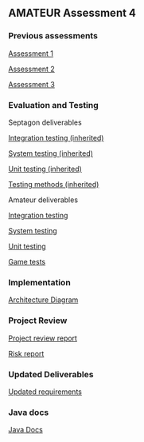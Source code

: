 ## AMATEUR Assessment 4

### Previous assessments
[Assessment 1](https://group7sepr.wixsite.com/mysite/assessment-1)

[Assessment 2](https://group7sepr.wixsite.com/mysite/assessment-2)

[Assessment 3](https://group7sepr.wixsite.com/mysite-1/assessment3)

### Evaluation and Testing
Septagon deliverables

[Integration testing (inherited)](https://c01085a2-7210-4426-99e3-86fb42d735a0.filesusr.com/ugd/b05237_0d683227ba1041dbb82b3b78e23038ad.pdf)

[System testing (inherited)](https://c01085a2-7210-4426-99e3-86fb42d735a0.filesusr.com/ugd/b05237_6fe11a80b83f45498771b34a213399c1.pdf)

[Unit testing (inherited)](https://c01085a2-7210-4426-99e3-86fb42d735a0.filesusr.com/ugd/b05237_e001bfb888f8454f85104a3fd3c22363.pdf)

[Testing methods (inherited)](https://c01085a2-7210-4426-99e3-86fb42d735a0.filesusr.com/ugd/b05237_4354b7d9a9a94aff9a70dcc797becab9.pdf)

Amateur deliverables

[Integration testing](https://c01085a2-7210-4426-99e3-86fb42d735a0.filesusr.com/ugd/b05237_621af1c2597f44cba9133401413c7255.pdf)

[System testing](https://c01085a2-7210-4426-99e3-86fb42d735a0.filesusr.com/ugd/b05237_ecbb27d6e55545fabdeabe51ea90e22b.pdf)

[Unit testing](https://c01085a2-7210-4426-99e3-86fb42d735a0.filesusr.com/ugd/b05237_f3db1900089e427ba3fb38f9688b92f5.pdf)

[Game tests](https://github.com/mchung1804/amateur.sepr.4/blob/master/tests.zip?raw=true)

### Implementation
[Architecture Diagram](https://raw.githubusercontent.com/mchung1804/amateur.sepr.4/master/ArchDiagramAss4.png)

### Project Review
[Project review report](https://c01085a2-7210-4426-99e3-86fb42d735a0.filesusr.com/ugd/b05237_204507128c1f48deb17c5dc6ff6351e7.pdf)

[Risk report](https://c01085a2-7210-4426-99e3-86fb42d735a0.filesusr.com/ugd/b05237_f3f2e8855ad445b8b170acdf57d7f684.pdf)

### Updated Deliverables
[Updated requirements](https://c01085a2-7210-4426-99e3-86fb42d735a0.filesusr.com/ugd/b05237_ba5d3c411e964971b0cc712885f193e2.pdf)

### Java docs
[Java Docs](https://github.com/mchung1804/amateur.sepr.4/blob/master/warKroy_Documentation.zip?raw=true)

